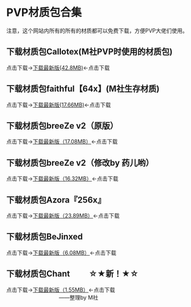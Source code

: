 # PVP材质包合集

注意，这个网站内所有的所有的材质都可以免费下载，方便PVP大佬们使用。

## 下载材质包Callotex(M社PVP时使用的材质包)

点击下载→[下载最新版(42.8MB)](https://pan.baidu.com/s/1O2ve0mSJX7F_MISNP9Alag)←点击下载

## 下载材质包faithful【64x】(M社生存材质)
 
点击下载→[下载最新版(17.66MB)](https://pan.baidu.com/s/1W2VG301t1YHU5u8XtLtlPw)←点击下载
## 下载材质包breeZe v2（原版）

点击下载→[下载最新版（17.08MB）](https://pan.baidu.com/s/164BeLU4x7jOOf_Zs6NgfFA)←点击下载

## 下载材质包breeZe v2（修改by 药儿哟）

点击下载→[下载最新版（16.32MB）](https://pan.baidu.com/s/1Vk1bZVZGUXLWhfdhQoZ5pg)←点击下载

## 下载材质包Azora『256x』

点击下载→[下载最新版（23.89MB）](https://pan.baidu.com/s/1KgPPhtzj_WTZQ9bbWkj1ow)←点击下载

## 下载材质包BeJinxed

点击下载→[下载最新版（6.08MB）](https://pan.baidu.com/s/1KksT-NvVDrlmmCvXbaVrRw)←点击下载

## 下载材质包Chant          ☆★新！★☆

点击下载→[下载最新版（1.55MB）](https://pan.baidu.com/s/1l_O5f7k7o9SojYl19dol_g)←点击下载
                                                                                          ——整理by M社
